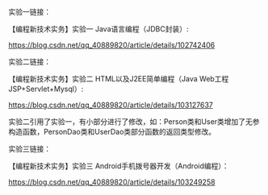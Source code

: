 实验一链接：

【编程新技术实务】实验一 Java语言编程（JDBC封装）:

 https://blog.csdn.net/qq_40889820/article/details/102742406



实验二链接：

【编程新技术实务】实验二 HTML以及J2EE简单编程（Java Web工程 JSP+Servlet+Mysql）:

 https://blog.csdn.net/qq_40889820/article/details/103127637

实验二引用了实验一，有小部分进行了修改，如：Person类和User类增加了无参构造函数，PersonDao类和UserDao类部分函数的返回类型修改。



实验三链接：

【编程新技术实务】实验三 Android手机拨号器开发（Android编程）：

https://blog.csdn.net/qq_40889820/article/details/103249258